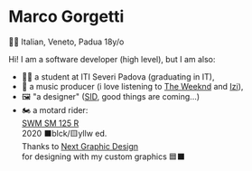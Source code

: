 #  Marco Gorgetti
🤌🏻 Italian, Veneto, Padua
18y/o

Hi! I am a software developer (high level), but I am also:
 - 👨‍🎓 a student at ITI Severi Padova (graduating in IT),
 - 🎵 a music producer (i love listening to [The Weeknd](https://www.theweeknd.com) and [Izi](https://it.wikipedia.org/wiki/Aletheia_(album))),
 - 🖼️ "a designer" ([SID](https://www.scuolaitalianadesign.com), good things are coming...)
 - 🏍️ a motard rider: <br>
    [SWM SM 125 R](https://swm-motorcycles.it/it/product/sm-125-r/) <br>
    2020 ⬛blck/🟨yllw ed. <br>
    Thanks to [Next Graphic Design](https://www.nextgd.it) <br>
    for designing with my custom graphics 🟦⬛
